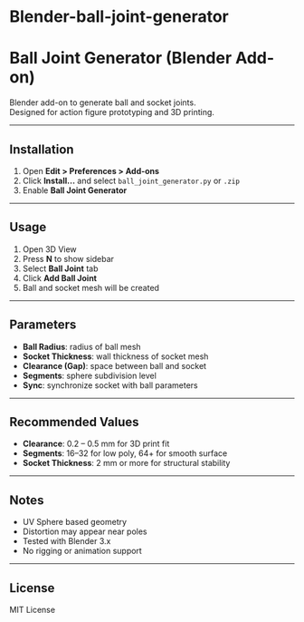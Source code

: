 # Blender-ball-joint-generator
# Ball Joint Generator (Blender Add-on)

Blender add-on to generate ball and socket joints.  
Designed for action figure prototyping and 3D printing.

---

## Installation
1. Open **Edit > Preferences > Add-ons**  
2. Click **Install...** and select `ball_joint_generator.py` or `.zip`  
3. Enable **Ball Joint Generator**  

---

## Usage
1. Open 3D View  
2. Press **N** to show sidebar  
3. Select **Ball Joint** tab  
4. Click **Add Ball Joint**  
5. Ball and socket mesh will be created  

---

## Parameters
- **Ball Radius**: radius of ball mesh  
- **Socket Thickness**: wall thickness of socket mesh  
- **Clearance (Gap)**: space between ball and socket  
- **Segments**: sphere subdivision level  
- **Sync**: synchronize socket with ball parameters  

---

## Recommended Values
- **Clearance**: 0.2 – 0.5 mm for 3D print fit  
- **Segments**: 16–32 for low poly, 64+ for smooth surface  
- **Socket Thickness**: 2 mm or more for structural stability  

---

## Notes
- UV Sphere based geometry  
- Distortion may appear near poles  
- Tested with Blender 3.x  
- No rigging or animation support  

---

## License
MIT License
